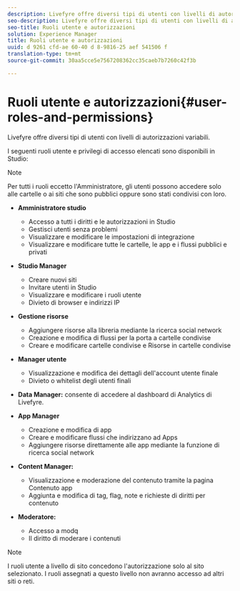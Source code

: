 ```yaml
---
description: Livefyre offre diversi tipi di utenti con livelli di autorizzazioni variabili.
seo-description: Livefyre offre diversi tipi di utenti con livelli di autorizzazioni variabili.
seo-title: Ruoli utente e autorizzazioni
solution: Experience Manager
title: Ruoli utente e autorizzazioni
uuid: d 9261 cfd-ae 60-40 d 8-9816-25 aef 541506 f
translation-type: tm+mt
source-git-commit: 30aa5cce5e7567208362cc35caeb7b7260c42f3b

---
```



# Ruoli utente e autorizzazioni{#user-roles-and-permissions}

Livefyre offre diversi tipi di utenti con livelli di autorizzazioni variabili.

I seguenti ruoli utente e privilegi di accesso elencati sono disponibili in Studio:

>[!NOTE]
>
>Per tutti i ruoli eccetto l&#39;Amministratore, gli utenti possono accedere solo alle cartelle o ai siti che sono pubblici oppure sono stati condivisi con loro.

* **Amministratore studio**
   * Accesso a tutti i diritti e le autorizzazioni in Studio
   * Gestisci utenti senza problemi
   * Visualizzare e modificare le impostazioni di integrazione
   * Visualizzare e modificare tutte le cartelle, le app e i flussi pubblici e privati

* **Studio Manager**
   * Creare nuovi siti
   * Invitare utenti in Studio
   * Visualizzare e modificare i ruoli utente
   * Divieto di browser e indirizzi IP

* **Gestione risorse**
   * Aggiungere risorse alla libreria mediante la ricerca social network
   * Creazione e modifica di flussi per la porta a cartelle condivise
   * Creare e modificare cartelle condivise e Risorse in cartelle condivise

* **Manager utente**
   * Visualizzazione e modifica dei dettagli dell&#39;account utente finale
   * Divieto o whitelist degli utenti finali

* **Data Manager:** consente di accedere al dashboard di Analytics di Livefyre.
* **App Manager**
   * Creazione e modifica di app
   * Creare e modificare flussi che indirizzano ad Apps
   * Aggiungere risorse direttamente alle app mediante la funzione di ricerca social network

* **Content Manager:**
   * Visualizzazione e moderazione del contenuto tramite la pagina Contenuto app
   * Aggiunta e modifica di tag, flag, note e richieste di diritti per contenuto

* **Moderatore:**
   * Accesso a modq
   * Il diritto di moderare i contenuti

>[!NOTE]
>
>I ruoli utente a livello di sito concedono l&#39;autorizzazione solo al sito selezionato. I ruoli assegnati a questo livello non avranno accesso ad altri siti o reti.
